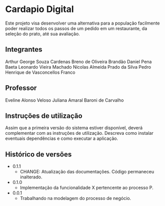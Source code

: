 # Cardapio Digital

Este projeto visa desenvolver uma alternativa para a população facilmente poder realizar todos os passos de um pedido em um restaurante, da seleção do prato, até sua avaliação.

## Integrantes

Arthur George Souza Cardenas
Breno de Oliveira Brandão
Daniel Pena Baeta
Leonardo Vieira Machado
Nicolas Almeida Prado da Silva
Pedro Henrique de Vasconcellos Franco

## Professor

Eveline Alonso Veloso
Juliana Amaral Baroni de Carvalho

## Instruções de utilização

Assim que a primeira versão do sistema estiver disponível, deverá complementar com as instruções de utilização. Descreva como instalar eventuais dependências e como executar a aplicação.

## Histórico de versões

* 0.1.1
    * CHANGE: Atualização das documentações. Código permaneceu inalterado.
* 0.1.0
    * Implementação da funcionalidade X pertencente ao processo P.
* 0.0.1
    * Trabalhando na modelagem do processo de negócio.


